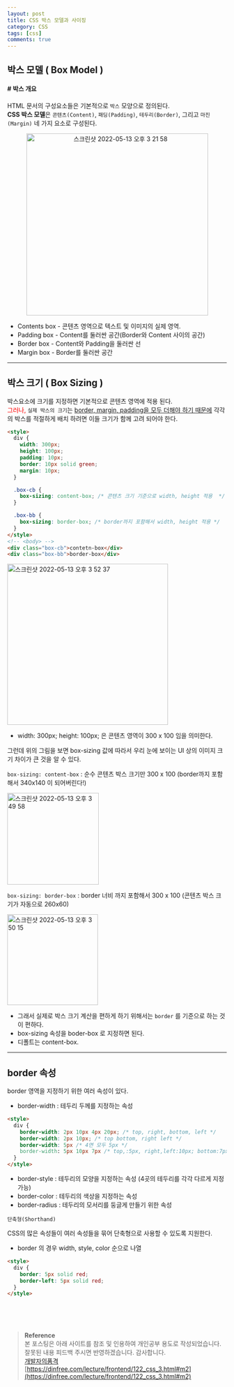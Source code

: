 ```yaml
---
layout: post
title: CSS 박스 모델과 사이징
category: CSS
tags: [css]
comments: true
---
```


## 박스 모델 ( Box Model )

#### # 박스 개요

HTML 문서의 구성요소들은 기본적으로 `박스` 모양으로 정의된다.  
**CSS 박스 모델**은 `콘텐츠(Content)`, `패딩(Padding)`, `테두리(Border)`, 그리고 `마진(Margin)` 네 가지 요소로 구성된다.

<p align='center'><img width="417" alt="스크린샷 2022-05-13 오후 3 21 58" src="https://user-images.githubusercontent.com/76654131/168223215-4d2e3edd-f665-4f05-8be0-90fc9f6e48b4.png"></p>

- Contents box - 콘텐츠 영역으로 텍스트 및 이미지의 실제 영역.
- Padding box - Content를 둘러싼 공간(Border와 Content 사이의 공간)
- Border box - Content와 Padding을 둘러싼 선
- Margin box - Border를 둘러싼 공간

---

## 박스 크기 ( Box Sizing )

박스요소에 크기를 지정하면 기본적으로 콘텐츠 영역에 적용 된다.  
<font color='red'>그러나,</font> `실제 박스의 크기`는 <u>border, margin, padding을 모두 더해야 하기 때문에</u> 각각의 박스를 적절하게 배치 하려면 이들 크기가 함께 고려 되어야 한다.

```html
<style>
  div {
    width: 300px;
    height: 100px;
    padding: 10px;
    border: 10px solid green;
    margin: 10px;
  }

  .box-cb {
    box-sizing: content-box; /* 콘텐츠 크기 기준으로 width, height 적용  */
  }

  .box-bb {
    box-sizing: border-box; /* border까지 포함해서 width, height 적용 */
  }
</style>
<!-- <body> -->
<div class="box-cb">contetn-box</div>
<div class="box-bb">border-box</div>
```

<img width="369" alt="스크린샷 2022-05-13 오후 3 52 37" src="https://user-images.githubusercontent.com/76654131/168227667-43b56fbd-eeaa-457a-9a2c-cf01a48f5e81.png">

- width: 300px; height: 100px; 은 콘텐츠 영역이 300 x 100 임을 의미한다.

그런데 위의 그림을 보면 box-sizing 값에 따라서 우리 눈에 보이는 UI 상의 이미지 크기 차이가 큰 것을 알 수 있다.

`box-sizing: content-box` : 순수 콘텐츠 박스 크기만 300 x 100 (border까지 포함해서 340x140 이 되어버린다!)

<img width="210" alt="스크린샷 2022-05-13 오후 3 49 58" src="https://user-images.githubusercontent.com/76654131/168227276-33bad0d7-8cda-47d1-8edc-87cf29a3f2a4.png">

`box-sizing: border-box` : border 너비 까지 포함해서 300 x 100 (콘텐츠 박스 크기가 자동으로 260x60)

<img width="208" alt="스크린샷 2022-05-13 오후 3 50 15" src="https://user-images.githubusercontent.com/76654131/168227314-238ac53e-e359-4ed9-a0e3-36c3ac574294.png">

- 그래서 실제로 박스 크기 계산을 편하게 하기 위해서는 `border` 를 기준으로 하는 것이 편하다.
- box-sizing 속성을 boder-box 로 지정하면 된다.
- 디폴트는 content-box.

---

## border 속성

border 영역을 지정하기 위한 여러 속성이 있다.

- border-width : 테두리 두께를 지정하는 속성

```html
<style>
  div {
    border-width: 2px 10px 4px 20px; /* top, right, bottom, left */
    border-width: 2px 10px; /* top bottom, right left */
    border-width: 5px /* 4면 모두 5px */
    border-width: 5px 10px 7px /* top,:5px, right,left:10px; bottom:7px */
  }
</style>
```

- border-style : 테두리의 모양을 지정하는 속성 (4곳의 테두리를 각각 다르게 지정 가능)
- border-color : 테두리의 색상을 지정하는 속성
- border-radius : 테두리의 모서리를 둥글게 만들기 위한 속성

`단축형(Shorthand)`

CSS의 많은 속성들이 여러 속성들을 묶어 단축형으로 사용할 수 있도록 지원한다.

- border 의 경우 width, style, color 순으로 나열

```html
<style>
  div {
    border: 5px solid red;
    border-left: 5px solid red;
  }
</style>
```

<br>
<br>
<br>

> **Reference**  
> 본 포스팅은 아래 사이트를 참조 및 인용하여 개인공부 용도로 작성되었습니다.  
> 잘못된 내용 피드백 주시면 반영하겠습니다. 감사합니다.  
> [개발자의품격](https://www.youtube.com/c/개발자의품격)  
> [https://dinfree.com/lecture/frontend/122_css_3.html#m2](https://dinfree.com/lecture/frontend/122_css_3.html#m2)
